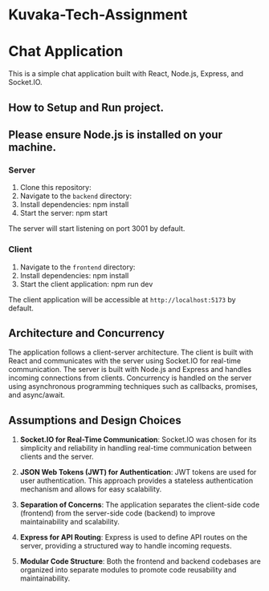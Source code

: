 # Kuvaka-Tech-Assignment

# Chat Application

This is a simple chat application built with React, Node.js, Express, and Socket.IO.

## How to Setup and Run project.

## Please ensure Node.js is installed on your machine.

### Server

1. Clone this repository:
2. Navigate to the `backend` directory:
3. Install dependencies: npm install
4. Start the server:  npm start

The server will start listening on port 3001 by default.

### Client

1. Navigate to the `frontend` directory:
2. Install dependencies: npm install
3. Start the client application: npm run dev

The client application will be accessible at `http://localhost:5173` by default.

## Architecture and Concurrency

The application follows a client-server architecture. The client is built with React and communicates with the server using Socket.IO for real-time communication. The server is built with Node.js and Express and handles incoming connections from clients. Concurrency is handled on the server using asynchronous programming techniques such as callbacks, promises, and async/await.

## Assumptions and Design Choices

1. **Socket.IO for Real-Time Communication**: Socket.IO was chosen for its simplicity and reliability in handling real-time communication between clients and the server.

2. **JSON Web Tokens (JWT) for Authentication**: JWT tokens are used for user authentication. This approach provides a stateless authentication mechanism and allows for easy scalability.

3. **Separation of Concerns**: The application separates the client-side code (frontend) from the server-side code (backend) to improve maintainability and scalability.

4. **Express for API Routing**: Express is used to define API routes on the server, providing a structured way to handle incoming requests.

5. **Modular Code Structure**: Both the frontend and backend codebases are organized into separate modules to promote code reusability and maintainability.










